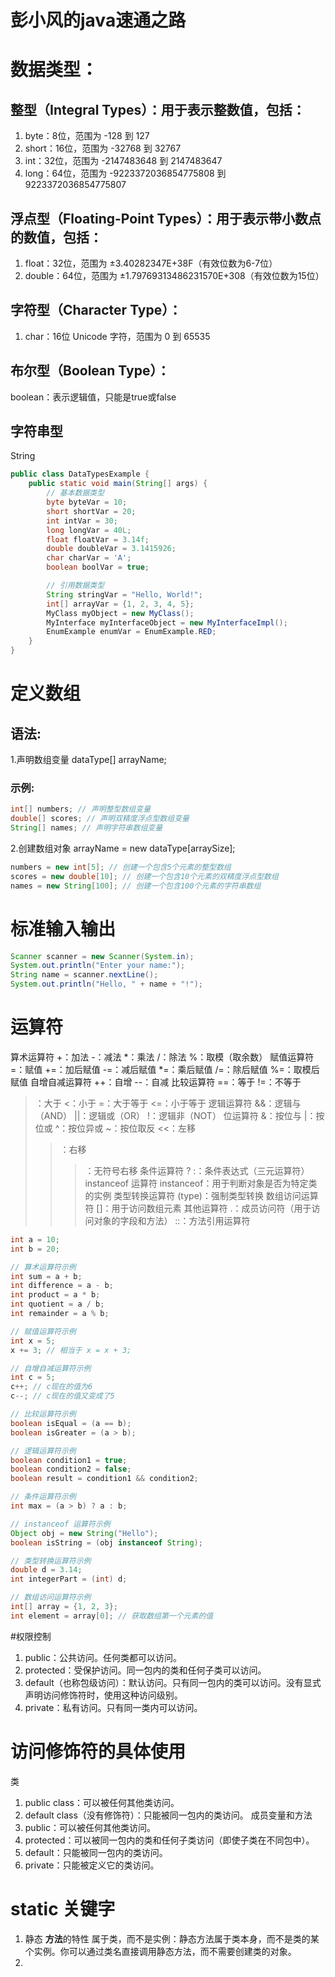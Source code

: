 # 彭小风的java速通之路

# 数据类型：
## 整型（Integral Types）：用于表示整数值，包括：

1. byte：8位，范围为 -128 到 127
2. short：16位，范围为 -32768 到 32767
3. int：32位，范围为 -2147483648 到 2147483647
4. long：64位，范围为 -9223372036854775808 到 9223372036854775807
## 浮点型（Floating-Point Types）：用于表示带小数点的数值，包括：

1. float：32位，范围为 ±3.40282347E+38F（有效位数为6-7位）
2. double：64位，范围为 ±1.79769313486231570E+308（有效位数为15位）
## 字符型（Character Type）：

1. char：16位 Unicode 字符，范围为 0 到 65535
## 布尔型（Boolean Type）：

boolean：表示逻辑值，只能是true或false
## 字符串型
String 

```java
public class DataTypesExample {
    public static void main(String[] args) {
        // 基本数据类型
        byte byteVar = 10;
        short shortVar = 20;
        int intVar = 30;
        long longVar = 40L;
        float floatVar = 3.14f;
        double doubleVar = 3.1415926;
        char charVar = 'A';
        boolean boolVar = true;

        // 引用数据类型
        String stringVar = "Hello, World!";
        int[] arrayVar = {1, 2, 3, 4, 5};
        MyClass myObject = new MyClass();
        MyInterface myInterfaceObject = new MyInterfaceImpl();
        EnumExample enumVar = EnumExample.RED;
    }
}
```
# 定义数组
## 语法:
1.声明数组变量
dataType[] arrayName;
### 示例:
```java
int[] numbers; // 声明整型数组变量
double[] scores; // 声明双精度浮点型数组变量
String[] names; // 声明字符串数组变量
```
2.创建数组对象
arrayName = new dataType[arraySize];

```java
numbers = new int[5]; // 创建一个包含5个元素的整型数组
scores = new double[10]; // 创建一个包含10个元素的双精度浮点型数组
names = new String[100]; // 创建一个包含100个元素的字符串数组
```
# 标准输入输出
```java
Scanner scanner = new Scanner(System.in);
System.out.println("Enter your name:");
String name = scanner.nextLine();
System.out.println("Hello, " + name + "!");
```
# 运算符
算术运算符
+：加法
-：减法
*：乘法
/：除法
%：取模（取余数）
赋值运算符
=：赋值
+=：加后赋值
-=：减后赋值
*=：乘后赋值
/=：除后赋值
%=：取模后赋值
自增自减运算符
++：自增
--：自减
比较运算符
==：等于
!=：不等于
>：大于
<：小于
>=：大于等于
<=：小于等于
逻辑运算符
&&：逻辑与（AND）
||：逻辑或（OR）
!：逻辑非（NOT）
位运算符
&：按位与
|：按位或
^：按位异或
~：按位取反
<<：左移
>>：右移
>>>：无符号右移
条件运算符
? :：条件表达式（三元运算符）
instanceof 运算符
instanceof：用于判断对象是否为特定类的实例
类型转换运算符
(type)：强制类型转换
数组访问运算符
[]：用于访问数组元素
其他运算符
.：成员访问符（用于访问对象的字段和方法）
::：方法引用运算符
```java
int a = 10;
int b = 20;

// 算术运算符示例
int sum = a + b;
int difference = a - b;
int product = a * b;
int quotient = a / b;
int remainder = a % b;

// 赋值运算符示例
int x = 5;
x += 3; // 相当于 x = x + 3;

// 自增自减运算符示例
int c = 5;
c++; // c现在的值为6
c--; // c现在的值又变成了5

// 比较运算符示例
boolean isEqual = (a == b);
boolean isGreater = (a > b);

// 逻辑运算符示例
boolean condition1 = true;
boolean condition2 = false;
boolean result = condition1 && condition2;

// 条件运算符示例
int max = (a > b) ? a : b;

// instanceof 运算符示例
Object obj = new String("Hello");
boolean isString = (obj instanceof String);

// 类型转换运算符示例
double d = 3.14;
int integerPart = (int) d;

// 数组访问运算符示例
int[] array = {1, 2, 3};
int element = array[0]; // 获取数组第一个元素的值
```
#权限控制
1. public：公共访问。任何类都可以访问。
2. protected：受保护访问。同一包内的类和任何子类可以访问。
3. default（也称包级访问）：默认访问。只有同一包内的类可以访问。没有显式声明访问修饰符时，使用这种访问级别。
4. private：私有访问。只有同一类内可以访问。
# 访问修饰符的具体使用
类
1. public class：可以被任何其他类访问。
2. default class（没有修饰符）：只能被同一包内的类访问。
成员变量和方法
3. public：可以被任何其他类访问。
4. protected：可以被同一包内的类和任何子类访问（即使子类在不同包中）。
5. default：只能被同一包内的类访问。
6. private：只能被定义它的类访问。

# static 关键字
1. 静态 **方法**的特性
属于类，而不是实例：静态方法属于类本身，而不是类的某个实例。你可以通过类名直接调用静态方法，而不需要创建类的对象。
2.
